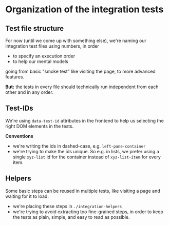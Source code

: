 # Organization of the integration tests

## Test file structure

For now (until we come up with something else), we're naming our integration test files using numbers, in order

- to specify an execution order
- to help our mental models

going from basic "smoke test" like visiting the page, to more advanced features.

**But:** the tests in every file should technically run independent from each other and in any order.

## Test-IDs

We're using `data-test-id` attributes in the frontend to help us selecting the right DOM elements in the tests.

**Conventions**

- we're writing the ids in dashed-case, e.g. `left-pane-container`
- we're trying to make the ids unique. So e.g. in lists, we prefer using a single `xyz-list` id for the container instead of `xyz-list-item` for every item.

## Helpers

Some basic steps can be reused in multiple tests, like visiting a page and waiting for it to load.

- we're placing these steps in `./integration-helpers`
- we're trying to avoid extracting too fine-grained steps, in order to keep the tests as plain, simple, and easy to read as possible.